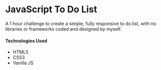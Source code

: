# JavaScript To Do List
A 1 hour challenge to create a simple, fully responsive to do list, with no libraries or frameworks coded and designed by myself.  

#### Technologies Used
+ HTML5
+ CSS3
+ Vanilla JS
